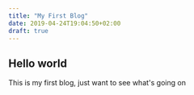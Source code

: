 ```yaml
---
title: "My First Blog"
date: 2019-04-24T19:04:50+02:00
draft: true
---
```


## Hello world

This is my first blog, just want to see what's going on 
